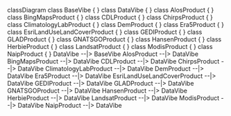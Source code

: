 <script src="https://cdn.jsdelivr.net/npm/mermaid/dist/mermaid.min.js"></script>
<div class="mermaid">

classDiagram
  class BaseVibe {
  }
  class DataVibe {
  }
  class AlosProduct {
  }
  class BingMapsProduct {
  }
  class CDLProduct {
  }
  class ChirpsProduct {
  }
  class ClimatologyLabProduct {
  }
  class DemProduct {
  }
  class Era5Product {
  }
  class EsriLandUseLandCoverProduct {
  }
  class GEDIProduct {
  }
  class GLADProduct {
  }
  class GNATSGOProduct {
  }
  class HansenProduct {
  }
  class HerbieProduct {
  }
  class LandsatProduct {
  }
  class ModisProduct {
  }
  class NaipProduct {
  }
  DataVibe --|> BaseVibe
  AlosProduct --|> DataVibe
  BingMapsProduct --|> DataVibe
  CDLProduct --|> DataVibe
  ChirpsProduct --|> DataVibe
  ClimatologyLabProduct --|> DataVibe
  DemProduct --|> DataVibe
  Era5Product --|> DataVibe
  EsriLandUseLandCoverProduct --|> DataVibe
  GEDIProduct --|> DataVibe
  GLADProduct --|> DataVibe
  GNATSGOProduct --|> DataVibe
  HansenProduct --|> DataVibe
  HerbieProduct --|> DataVibe
  LandsatProduct --|> DataVibe
  ModisProduct --|> DataVibe
  NaipProduct --|> DataVibe


</div>